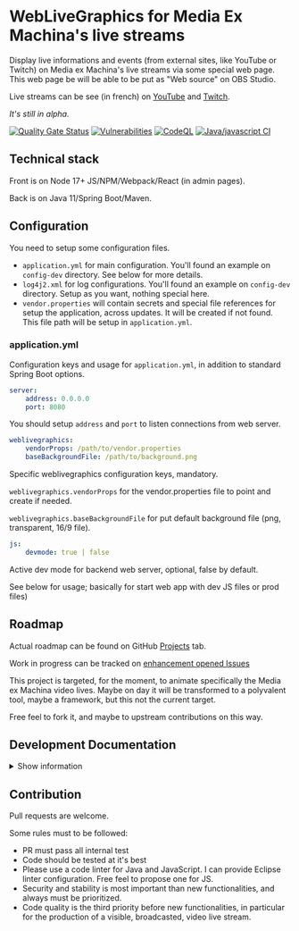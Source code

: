 # WebLiveGraphics for Media Ex Machina's live streams

Display live informations and events (from external sites, like YouTube or Twitch)
on Media ex Machina's live streams via some special web page.
This web page be will be able to be put as "Web source" on OBS Studio.

Live streams can be see (in french) on [YouTube](https://mexm.media/youtube) and [Twitch](https://www.twitch.tv/mediaexmachina/).

_It's still in alpha._

[![Quality Gate Status](https://sonarcloud.io/api/project_badges/measure?project=mediaexmachina_weblivegraphics&metric=alert_status)](https://sonarcloud.io/summary/new_code?id=mediaexmachina_weblivegraphics)
[![Vulnerabilities](https://sonarcloud.io/api/project_badges/measure?project=mediaexmachina_weblivegraphics&metric=vulnerabilities)](https://sonarcloud.io/summary/new_code?id=mediaexmachina_weblivegraphics)
[![CodeQL](https://github.com/mediaexmachina/weblivegraphics/actions/workflows/codeql-analysis.yml/badge.svg)](https://github.com/mediaexmachina/weblivegraphics/actions/workflows/codeql-analysis.yml)
[![Java/javascript CI](https://github.com/mediaexmachina/weblivegraphics/actions/workflows/test-sonar.yml/badge.svg)](https://github.com/mediaexmachina/weblivegraphics/actions/workflows/test-sonar.yml)

## Technical stack

Front is on Node 17+ JS/NPM/Webpack/React (in admin pages).

Back is on Java 11/Spring Boot/Maven.

## Configuration

You need to setup some configuration files.

- `application.yml` for main configuration.
  You'll found an example on `config-dev` directory.
  See below for more details.
- `log4j2.xml` for log configurations.
  You'll found an example on `config-dev` directory.
  Setup as you want, nothing special here.
- `vendor.properties` will contain secrets and special
  file references for setup the application, across updates.
  It will be created if not found.
  This file path will be setup in `application.yml`.

### application.yml

Configuration keys and usage for `application.yml`, in addition to standard Spring Boot options.

```yml
server:
    address: 0.0.0.0
    port: 8080
```

You should setup `address` and `port` to listen connections from web server.

```yml
weblivegraphics:
    vendorProps: /path/to/vendor.properties
    baseBackgroundFile: /path/to/background.png
```

Specific weblivegraphics configuration keys, mandatory.

`weblivegraphics.vendorProps` for the vendor.properties file to point and create if needed.

`weblivegraphics.baseBackgroundFile` for put default background file (png, transparent, 16/9 file).

```yml
js:
    devmode: true | false
```

Active dev mode for backend web server, optional, false by default.

See below for usage; basically for start web app with dev JS files or prod files)

## Roadmap

Actual roadmap can be found on GitHub [Projects](https://github.com/mediaexmachina/weblivegraphics/projects) tab.

Work in progress can be tracked on [enhancement opened Issues](https://github.com/mediaexmachina/weblivegraphics/issues?q=is%3Aissue+is%3Aopen+label%3Aenhancement)

This project is targeted, for the moment,
to animate specifically the Media ex Machina video lives.
Maybe on day it will be transformed to a polyvalent tool,
maybe a framework, but this not the current target.

Free feel to fork it, and maybe to upstream contributions on this way.

## Development Documentation

<details>
<summary>Show information</summary>

### Setup Java

- JDK/JRE 11
- Maven

For build a self-run jar file :

```bash
mvn package
```

The file will be builded on `target/weblivegraphics-X.Y.Z.jar`.

You should build **before** the production-compatible front with `npm install`.
It will be added on the jar. See below.

### Test Java

Just run:

```bash
mvn test
```

### Setup JS

Install Node 17+ from [Nodesource](https://github.com/nodesource/distributions/blob/master/README.md#debinstall):

Example for Debian likes distributions:

```bash
curl -fsSL https://deb.nodesource.com/setup_17.x | bash -
apt-get install -y nodejs
```

And compile:

```bash
npm install --save-dev webpack
npm install --save-dev webpack-cli
npm install compression-webpack-plugin --save-dev
npm install # Prepare production script
npm run watch # Prepare dev script
```

Spring Boot configuration (`application.yml` file)
can choose between prod JS bundle _or_ dev mode.

Switch with:

```yml
js:
    devmode: true | false
```

`js.devmode` is not mandatory.

### Test JavaScript

Just run:

```bash
npm run test
```

You don't need a valid/running/configured Java application to run JS tests.

You'll found JS test files in `src/test/js`.

### Run Java application from JS environment

Just run:

```bash
npm run back
```

For start Spring Boot app via maven in "js dev mod".
Configuration files will be founded on `src/test/js/back-config`.

### Automatic code formatting

Via Prettier (in Node/NPM world).

Just run:

```bash
npx prettier --write .
```

And just for check w/o modify files:

```bash
npx prettier --check .
```

</details>

## Contribution

Pull requests are welcome.

Some rules must to be followed:

- PR must pass all internal test
- Code should be tested at it's best
- Please use a code linter for Java and JavaScript.
  I can provide Eclipse linter configuration.
  Free feel to propose one for JS.
- Security and stability is most important than new functionalities,
  and always must be prioritized.
- Code quality is the third priority before new functionalities,
  in particular for the production of a visible, broadcasted, video live stream.
